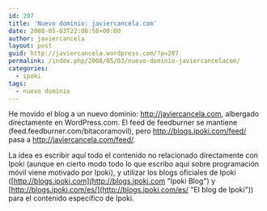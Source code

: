 ```yaml
---
id: 207
title: 'Nuevo dominio: javiercancela.com'
date: 2008-05-03T22:08:58+00:00
author: javiercancela
layout: post
guid: http://javiercancela.wordpress.com/?p=207
permalink: /index.php/2008/05/03/nuevo-dominio-javiercancelacom/
categories:
  - ipoki
tags:
  - nuevo dominio
---
```

He movido el blog a un nuevo dominio: http://javiercancela.com, albergado directamente en WordPress.com. El feed de feedburner se mantiene (feed.feedburner.com/bitacoramovil), pero http://blogs.ipoki.com/feed/ pasa a http://javiercancela.com/feed/.

La idea es escribir aquí todo el contenido no relacionado directamente con Ipoki (aunque en cierto modo todo lo que escribo aquí sobre programación móvil viene motivado por Ipoki), y utilizar los blogs oficiales de Ipoki ([http://blogs.ipoki.com](http://blogs.ipoki.com "Ipoki Blog") y [http://blogs.ipoki.com/es/](http://blogs.ipoki.com/es/ "El blog de Ipoki")) para el contenido específico de Ipoki.
